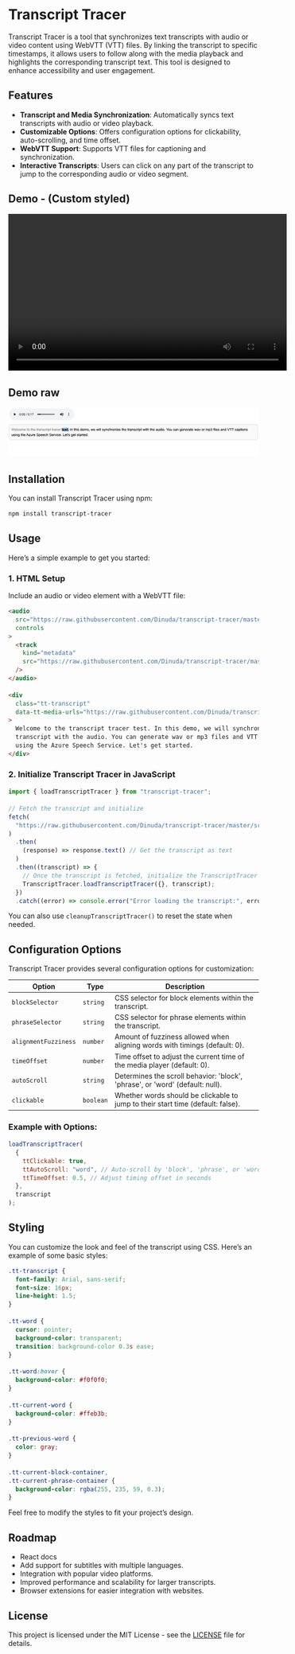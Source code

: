 # Transcript Tracer

Transcript Tracer is a tool that synchronizes text transcripts with audio or video content using WebVTT (VTT) files. By linking the transcript to specific timestamps, it allows users to follow along with the media playback and highlights the corresponding transcript text. This tool is designed to enhance accessibility and user engagement.

## Features

- **Transcript and Media Synchronization**: Automatically syncs text transcripts with audio or video playback.
- **Customizable Options**: Offers configuration options for clickability, auto-scrolling, and time offset.
- **WebVTT Support**: Supports VTT files for captioning and synchronization.
- **Interactive Transcripts**: Users can click on any part of the transcript to jump to the corresponding audio or video segment.

## Demo - (Custom styled)

<video width="560" height="315" controls>
  <source src="https://raw.githubusercontent.com/Dinuda/transcript-tracer/master/src/assets/demo-f.mp4" type="video/mp4">
  Your browser does not support the video tag.
</video>

## Demo raw

![Demo](./src/assets/raw.png)

## Installation

You can install Transcript Tracer using npm:

```bash
npm install transcript-tracer
```

## Usage

Here’s a simple example to get you started:

### 1. HTML Setup

Include an audio or video element with a WebVTT file:

```html
<audio
  src="https://raw.githubusercontent.com/Dinuda/transcript-tracer/master/src/assets/test.wav"
  controls
>
  <track
    kind="metadata"
    src="https://raw.githubusercontent.com/Dinuda/transcript-tracer/master/src/assets/test.vtt"
  />
</audio>

<div
  class="tt-transcript"
  data-tt-media-urls="https://raw.githubusercontent.com/Dinuda/transcript-tracer/master/src/assets/test.wav"
>
  Welcome to the transcript tracer test. In this demo, we will synchronize the
  transcript with the audio. You can generate wav or mp3 files and VTT captions
  using the Azure Speech Service. Let's get started.
</div>
```

### 2. Initialize Transcript Tracer in JavaScript

```js
import { loadTranscriptTracer } from "transcript-tracer";

// Fetch the transcript and initialize
fetch(
  "https://raw.githubusercontent.com/Dinuda/transcript-tracer/master/src/assets/test.vtt"
)
  .then(
    (response) => response.text() // Get the transcript as text
  )
  .then((transcript) => {
    // Once the transcript is fetched, initialize the TranscriptTracer
    TranscriptTracer.loadTranscriptTracer({}, transcript);
  })
  .catch((error) => console.error("Error loading the transcript:", error));
```

You can also use `cleanupTranscriptTracer()` to reset the state when needed.

## Configuration Options

Transcript Tracer provides several configuration options for customization:

| **Option**           | **Type**  | **Description**                                                                 |
| -------------------- | --------- | ------------------------------------------------------------------------------- |
| `blockSelector`      | `string`  | CSS selector for block elements within the transcript.                          |
| `phraseSelector`     | `string`  | CSS selector for phrase elements within the transcript.                         |
| `alignmentFuzziness` | `number`  | Amount of fuzziness allowed when aligning words with timings (default: 0).      |
| `timeOffset`         | `number`  | Time offset to adjust the current time of the media player (default: 0).        |
| `autoScroll`         | `string`  | Determines the scroll behavior: 'block', 'phrase', or 'word' (default: null).   |
| `clickable`          | `boolean` | Whether words should be clickable to jump to their start time (default: false). |

### Example with Options:

```js
loadTranscriptTracer(
  {
    ttClickable: true,
    ttAutoScroll: "word", // Auto-scroll by 'block', 'phrase', or 'word'
    ttTimeOffset: 0.5, // Adjust timing offset in seconds
  },
  transcript
);
```

## Styling

You can customize the look and feel of the transcript using CSS. Here’s an example of some basic styles:

```css
.tt-transcript {
  font-family: Arial, sans-serif;
  font-size: 16px;
  line-height: 1.5;
}

.tt-word {
  cursor: pointer;
  background-color: transparent;
  transition: background-color 0.3s ease;
}

.tt-word:hover {
  background-color: #f0f0f0;
}

.tt-current-word {
  background-color: #ffeb3b;
}

.tt-previous-word {
  color: gray;
}

.tt-current-block-container,
.tt-current-phrase-container {
  background-color: rgba(255, 235, 59, 0.3);
}
```

Feel free to modify the styles to fit your project’s design.

## Roadmap

- React docs
- Add support for subtitles with multiple languages.
- Integration with popular video platforms.
- Improved performance and scalability for larger transcripts.
- Browser extensions for easier integration with websites.

## License

This project is licensed under the MIT License - see the [LICENSE](LICENSE) file for details.
